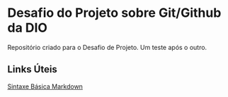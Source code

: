 # Desafio do Projeto sobre Git/Github da DIO
Repositório criado para o Desafio de Projeto.
Um teste após o outro.


## Links Úteis
[Sintaxe Básica Markdown](https://www.markdownguide.org/)
